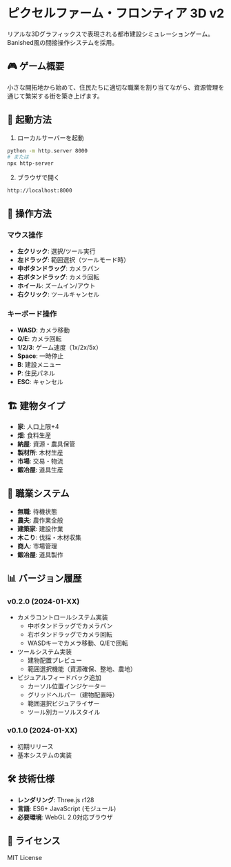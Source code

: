 # ピクセルファーム・フロンティア 3D v2

リアルな3Dグラフィックスで表現される都市建設シミュレーションゲーム。Banished風の間接操作システムを採用。

## 🎮 ゲーム概要

小さな開拓地から始めて、住民たちに適切な職業を割り当てながら、資源管理を通じて繁栄する街を築き上げます。

## 🚀 起動方法

1. ローカルサーバーを起動
```bash
python -m http.server 8000
# または
npx http-server
```

2. ブラウザで開く
```
http://localhost:8000
```

## 🎯 操作方法

### マウス操作
- **左クリック**: 選択/ツール実行
- **左ドラッグ**: 範囲選択（ツールモード時）
- **中ボタンドラッグ**: カメラパン
- **右ボタンドラッグ**: カメラ回転
- **ホイール**: ズームイン/アウト
- **右クリック**: ツールキャンセル

### キーボード操作
- **WASD**: カメラ移動
- **Q/E**: カメラ回転
- **1/2/3**: ゲーム速度（1x/2x/5x）
- **Space**: 一時停止
- **B**: 建設メニュー
- **P**: 住民パネル
- **ESC**: キャンセル

## 🏗️ 建物タイプ

- **家**: 人口上限+4
- **畑**: 食料生産
- **納屋**: 資源・農具保管
- **製材所**: 木材生産
- **市場**: 交易・物流
- **鍛冶屋**: 道具生産

## 👥 職業システム

- **無職**: 待機状態
- **農夫**: 農作業全般
- **建築家**: 建設作業
- **木こり**: 伐採・木材収集
- **商人**: 市場管理
- **鍛冶屋**: 道具製作

## 📊 バージョン履歴

### v0.2.0 (2024-01-XX)
- カメラコントロールシステム実装
  - 中ボタンドラッグでカメラパン
  - 右ボタンドラッグでカメラ回転
  - WASDキーでカメラ移動、Q/Eで回転
- ツールシステム実装
  - 建物配置プレビュー
  - 範囲選択機能（資源確保、整地、農地）
- ビジュアルフィードバック追加
  - カーソル位置インジケーター
  - グリッドヘルパー（建物配置時）
  - 範囲選択ビジュアライザー
  - ツール別カーソルスタイル

### v0.1.0 (2024-01-XX)
- 初期リリース
- 基本システムの実装

## 🛠️ 技術仕様

- **レンダリング**: Three.js r128
- **言語**: ES6+ JavaScript (モジュール)
- **必要環境**: WebGL 2.0対応ブラウザ

## 📝 ライセンス

MIT License